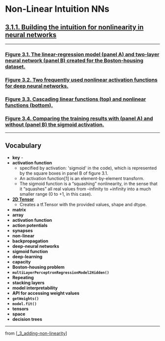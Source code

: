 # Non-Linear Intuition NNs

## [**3.1.1.** Building the intuition for nonlinearity in neural networks](https://livebook.manning.com/book/deep-learning-with-javascript/chapter-3/23)

---

### [**Figure 3.1.** The linear-regression model (panel A) and two-layer neural network (panel B) created for the Boston-housing dataset.](https://livebook.manning.com/book/deep-learning-with-javascript/chapter-3/ch03fig01)

### [**Figure 3.2.** Two frequently used nonlinear activation functions for deep neural networks.](https://livebook.manning.com/book/deep-learning-with-javascript/chapter-3/ch03fig02)

### [**Figure 3.3.** Cascading linear functions (top) and nonlinear functions (bottom).](https://livebook.manning.com/book/deep-learning-with-javascript/chapter-3/ch03fig04)

### [**Figure 3.4.** Comparing the training results with (panel A) and without (panel B) the sigmoid activation.](https://livebook.manning.com/book/deep-learning-with-javascript/chapter-3/ch03fig04)

---

## **Vocabulary**

- **key** -
- **activation function**
  - specified by activation: 'sigmoid' in the code), which is represented by the square boxes in panel B of figure 3.1.
  - An activation function[1] is an element-by-element transform.
  - The sigmoid function is a “squashing” nonlinearity, in the sense that it “squashes” all real values from –infinity to +infinity into a much smaller range (0 to +1, in this case).
- [**2D Tensor**](https://js.tensorflow.org/api/0.6.1/#tensor2d)
  - Creates a tf.Tensor with the provided values, shape and dtype.
- **matrix**
- **array**
- **activation function**
- **action potentials**
- **synapses**
- **non-linear**
- **backpropagation**
- **deep-neural networks**
- **sigmoid function**
- **deep-learning**
- **capacity**
- **Boston-housing problem**
- **`multiLayerPerceptronRegressionModel2Hidden()`**
- **Repeating**
- **stacking layers**
- **model interpretability**
- **API for accessing weight values**
- **`getWeights()`**
- **`model.fit()`**
- **tensors**
- **space**
- **decision trees**

---

from [[_3_adding-non-linearity]]

[//begin]: # "Autogenerated link references for markdown compatibility"
[_3_adding-non-linearity]: ../_3_adding-non-linearity.md "♒️ NON-LINEARITY"
[//end]: # "Autogenerated link references"

